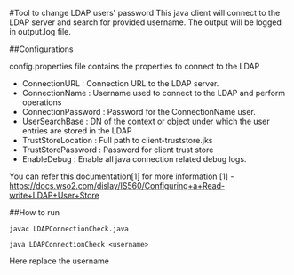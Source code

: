 #Tool to change LDAP users' password
This java client will connect to the LDAP server and search for provided username.
The output will be logged in output.log file.

##Configurations

config.properties file contains the properties to connect to the LDAP
* ConnectionURL : Connection URL to the LDAP server.
* ConnectionName : Username used to connect to the LDAP and perform operations
* ConnectionPassword : Password for the ConnectionName user.
* UserSearchBase : DN of the context or object under which the user entries are stored in the LDAP
* TrustStoreLocation : Full path to client-truststore.jks
* TrustStorePassword : Password for client trust store
* EnableDebug : Enable all java connection related debug logs.

You can refer this documentation[1] for more information
[1] - https://docs.wso2.com/dislay/IS560/Configuring+a+Read-write+LDAP+User+Store

##How to run


```javac LDAPConnectionCheck.java ```

```java LDAPConnectionCheck <username>```

Here replace the username
